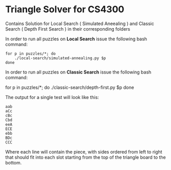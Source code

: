 # Triangle Solver for CS4300

Contains Solution for Local Search ( Simulated Aneealing ) and Classic Search ( Depth First Search ) in their corresponding folders

In order to run all puzzles on **Local Search** issue the following bash command:

    for p in puzzles/*; do
        ./local-search/simulated-annealing.py $p
    done
    
In order to run all puzzles on **Classic Search** issue the following bash command:

  for p in puzzles/*; do
    ./classic-search/depth-first.py $p
  done
    
    
The output for a single test will look like this:

    aab
    aCc
    cBc
    Cbd
    eeA
    ECE
    ebb
    BDc
    CCC
    
Where each line will contain the piece, with sides ordered from left to right that should fit into each slot starting from the top of the triangle board to the bottom.

